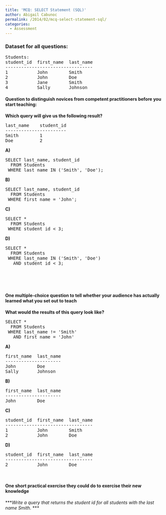 ```yaml
---
title: 'MCQ: SELECT Statement (SQL)'
author: Abigail Cabunoc
permalink: /2014/02/mcq-select-statement-sql/
categories:
  - Assessment
---
```

### Dataset for all questions:

<pre>Students:
student_id  first_name  last_name
---------------------------------
1           John        Smith
2           John        Doe
3           Jane        Smith
4           Sally       Johnson</pre>

#### Question to distinguish novices from competent practitioners before you start teaching:

**Which query will give us the following result?**

<pre>last_name    student_id
-----------------------
Smith        1
Doe          2</pre>

**A)**

<pre>SELECT last_name, student_id 
  FROM Students 
 WHERE last_name IN ('Smith', 'Doe');</pre>

**B)**

<pre>SELECT last_name, student_id 
  FROM Students 
 WHERE first_name = 'John';</pre>

**C)**

<pre>SELECT * 
  FROM Students 
 WHERE student_id &lt; 3;</pre>

**D)**

<pre>SELECT * 
  FROM Students 
 WHERE last_name IN ('Smith', 'Doe') 
   AND student_id &lt; 3;</pre>

<pre><span style="color: #222222; font-family: 'Courier 10 Pitch', Courier, monospace; line-height: 21px;"> </span></pre>

&nbsp;

#### One multiple-choice question to tell whether your audience has actually learned what you set out to teach

**What would the results of this query look like?**

<pre>SELECT * 
  FROM Students 
 WHERE last_name != 'Smith' 
   AND first_name = 'John'</pre>

**A)**

<pre>first_name  last_name
---------------------
John        Doe
Sally       Johnson</pre>

**B)**

<pre>first_name  last_name
---------------------
John        Doe</pre>

**C)**

<pre>student_id  first_name  last_name
---------------------------------
1           John        Smith
2           John        Doe</pre>

**D)**

<pre>student_id  first_name  last_name
---------------------------------
2           John        Doe</pre>

&nbsp;

#### One short practical exercise they could do to exercise their new knowledge

****Write a query that returns the student id for all students with the last name Smith.* ***
